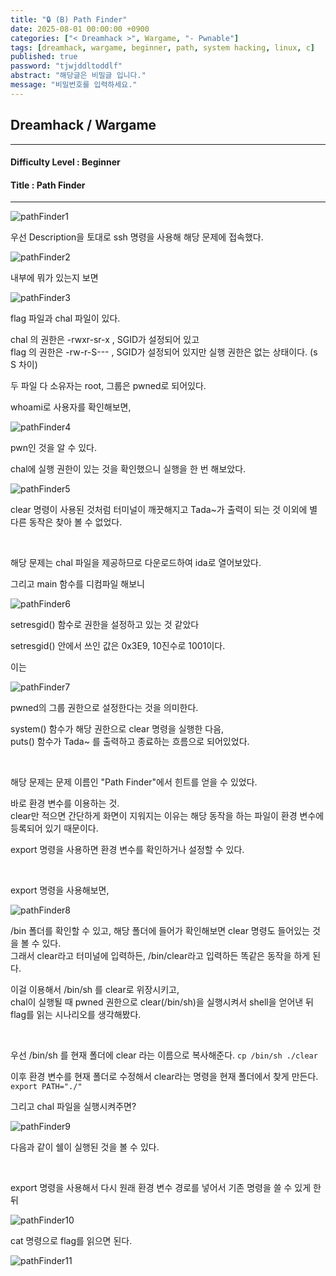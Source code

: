 ```yaml
---
title: "🔒 (B) Path Finder"
date: 2025-08-01 00:00:00 +0900
categories: ["< Dreamhack >", Wargame, "- Pwnable"]
tags: [dreamhack, wargame, beginner, path, system hacking, linux, c]
published: true
password: "tjwjddltoddlf"
abstract: "해당글은 비밀글 입니다."
message: "비밀번호를 입력하세요."
---
```


## Dreamhack / Wargame

---

#### Difficulty Level : Beginner  
#### Title : Path Finder

---

![pathFinder1](/assets/img/dreamhack/pathFinder1.png)

우선 Description을 토대로 ssh 명령을 사용해 해당 문제에 접속했다.

![pathFinder2](/assets/img/dreamhack/pathFinder2.png)

내부에 뭐가 있는지 보면

![pathFinder3](/assets/img/dreamhack/pathFinder3.png)

flag 파일과 chal 파일이 있다.

chal 의 권한은 -rwxr-sr-x , SGID가 설정되어 있고  
flag 의 권한은 -rw-r-S--- , SGID가 설정되어 있지만 실행 권한은 없는 상태이다. (s S 차이)

두 파일 다 소유자는 root, 그룹은 pwned로 되어있다.

whoami로 사용자를 확인해보면,

![pathFinder4](/assets/img/dreamhack/pathFinder4.png)

pwn인 것을 알 수 있다.

chal에 실행 권한이 있는 것을 확인했으니 실행을 한 번 해보았다.

![pathFinder5](/assets/img/dreamhack/pathFinder5.png)

clear 명령이 사용된 것처럼 터미널이 깨끗해지고 Tada~가 출력이 되는 것 이외에 별다른 동작은 찾아 볼 수 없었다.

<br>

해당 문제는 chal 파일을 제공하므로 다운로드하여 ida로 열어보았다.

그리고 main 함수를 디컴파일 해보니

![pathFinder6](/assets/img/dreamhack/pathFinder6.png)

setresgid() 함수로 권한을 설정하고 있는 것 같았다

setresgid() 안에서 쓰인 값은 0x3E9, 10진수로 1001이다.

이는

![pathFinder7](/assets/img/dreamhack/pathFinder7.png)

pwned의 그룹 권한으로 설정한다는 것을 의미한다.

system() 함수가 해당 권한으로 clear 명령을 실행한 다음,  
puts() 함수가 Tada~ 를 출력하고 종료하는 흐름으로 되어있었다.

<br>

해당 문제는 문제 이름인 "Path Finder"에서 힌트를 얻을 수 있었다.

바로 환경 변수를 이용하는 것.  
clear만 적으면 간단하게 화면이 지워지는 이유는 해당 동작을 하는 파일이 환경 변수에 등록되어 있기 때문이다.

export 명령을 사용하면 환경 변수를 확인하거나 설정할 수 있다.

<br>

export 명령을 사용해보면,

![pathFinder8](/assets/img/dreamhack/pathFinder8.png)

/bin 폴더를 확인할 수 있고, 해당 폴더에 들어가 확인해보면 clear 명령도 들어있는 것을 볼 수 있다.  
그래서 clear라고 터미널에 입력하든, /bin/clear라고 입력하든 똑같은 동작을 하게 된다.

이걸 이용해서 /bin/sh 를 clear로 위장시키고,  
chal이 실행될 때 pwned 권한으로 clear(/bin/sh)을 실행시켜서 shell을 얻어낸 뒤 flag를 읽는 시나리오를 생각해봤다.

<br>

우선 /bin/sh 를 현재 폴더에 clear 라는 이름으로 복사해준다.
`cp /bin/sh ./clear`

이후 환경 변수를 현재 폴더로 수정해서 clear라는 명령을 현재 폴더에서 찾게 만든다.
`export PATH="./"`

그리고 chal 파일을 실행시켜주면?

![pathFinder9](/assets/img/dreamhack/pathFinder9.png)

다음과 같이 쉘이 실행된 것을 볼 수 있다.

<br>

export 명령을 사용해서 다시 원래 환경 변수 경로를 넣어서 기존 명령을 쓸 수 있게 한 뒤

![pathFinder10](/assets/img/dreamhack/pathFinder10.png)

cat 명령으로 flag를 읽으면 된다.

![pathFinder11](/assets/img/dreamhack/pathFinder11.png)

